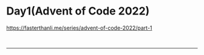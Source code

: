 # Day1(Advent of Code 2022)

https://fasterthanli.me/series/advent-of-code-2022/part-1


<br>

<hr>

<br>
